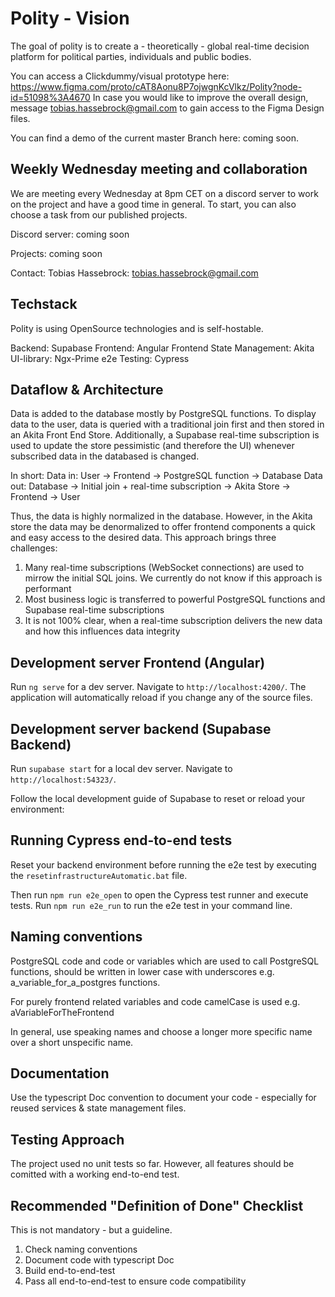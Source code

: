 # Polity - Vision
The goal of polity is to create a - theoretically - global real-time decision platform for political parties, individuals and public bodies.

You can access a Clickdummy/visual prototype here:
https://www.figma.com/proto/cAT8Aonu8P7ojwgnKcVlkz/Polity?node-id=51098%3A4670
In case you would like to improve the overall design, message tobias.hassebrock@gmail.com to gain access to the Figma Design files.

You can find a demo of the current master Branch here:
coming soon.
## Weekly Wednesday meeting and collaboration
We are meeting every Wednesday at 8pm CET on a discord server to work on the project and have a good time in general. To start, you can also choose a task from our published projects.

Discord server:
coming soon

Projects:
coming soon

Contact:
Tobias Hassebrock: tobias.hassebrock@gmail.com

## Techstack
Polity is using OpenSource technologies and is self-hostable.

Backend: Supabase
Frontend: Angular
Frontend State Management: Akita
UI-library: Ngx-Prime
e2e Testing: Cypress

## Dataflow & Architecture
Data is added to the database mostly by PostgreSQL functions. To display data to the user, data is queried with a traditional join first and then stored in an Akita Front End Store. Additionally, a Supabase real-time subscription is used to update the store pessimistic (and therefore the UI) whenever subscribed data in the databased is changed. 

In short:
Data in: User -> Frontend -> PostgreSQL function -> Database
Data out: Database -> Initial join + real-time subscription -> Akita Store -> Frontend -> User

Thus, the data is highly normalized in the database. However, in the Akita store the data may be denormalized to offer frontend components a quick and easy access to the desired data. This approach brings three challenges:
1. Many real-time subscriptions (WebSocket connections) are used to mirrow the initial SQL joins. We currently do not know if this approach is performant
2. Most business logic is transferred to powerful PostgreSQL functions and Supabase real-time subscriptions
3. It is not 100% clear, when a real-time subscription delivers the new data and how this influences data integrity
## Development server Frontend (Angular)

Run `ng serve` for a dev server. Navigate to `http://localhost:4200/`. The application will automatically reload if you change any of the source files.

## Development server backend (Supabase Backend)
Run `supabase start` for a local dev server. Navigate to `http://localhost:54323/`. 

Follow the local development guide of Supabase to reset or reload your environment:
## Running Cypress end-to-end tests
Reset your backend environment before running the e2e test by executing the `resetinfrastructureAutomatic.bat` file.

Then run `npm run e2e_open` to open the Cypress test runner and execute tests. Run `npm run e2e_run` to run the e2e test in your command line.
## Naming conventions
PostgreSQL code and code or variables which are used to call PostgreSQL functions, should be written in lower case with underscores e.g. a_variable_for_a_postgres functions.

For purely frontend related variables and code camelCase is used e.g. aVariableForTheFrontend

In general, use speaking names and choose a longer more specific name over a short unspecific name.
## Documentation
Use the typescript Doc convention to document your code - especially for reused services & state management files.
## Testing Approach
The project used no unit tests so far. However, all features should be comitted with a working end-to-end test.
## Recommended "Definition of Done" Checklist
This is not mandatory - but a guideline.
1. Check naming conventions
2. Document code with typescript Doc
3. Build end-to-end-test
4. Pass all end-to-end-test to ensure code compatibility

